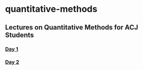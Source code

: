 # quantitative-methods

## Lectures on Quantitative Methods for ACJ Students

### [Day 1](../master/acjlecturesday1.org)
### [Day 2](../master/acjlecturesday1.org)

